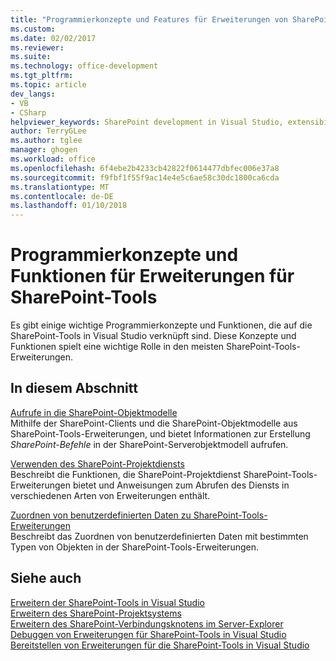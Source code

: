 ```yaml
---
title: "Programmierkonzepte und Features für Erweiterungen von SharePoint-Tools | Microsoft Docs"
ms.custom: 
ms.date: 02/02/2017
ms.reviewer: 
ms.suite: 
ms.technology: office-development
ms.tgt_pltfrm: 
ms.topic: article
dev_langs:
- VB
- CSharp
helpviewer_keywords: SharePoint development in Visual Studio, extensibility features
author: TerryGLee
ms.author: tglee
manager: ghogen
ms.workload: office
ms.openlocfilehash: 6f4ebe2b4233cb42822f0614477dbfec006e37a8
ms.sourcegitcommit: f9fbf1f55f9ac14e4e5c6ae58c30dc1800ca6cda
ms.translationtype: MT
ms.contentlocale: de-DE
ms.lasthandoff: 01/10/2018
---
```

# <a name="programming-concepts-and-features-for-sharepoint-tools-extensions"></a>Programmierkonzepte und Funktionen für Erweiterungen für SharePoint-Tools
  Es gibt einige wichtige Programmierkonzepte und Funktionen, die auf die SharePoint-Tools in Visual Studio verknüpft sind. Diese Konzepte und Funktionen spielt eine wichtige Rolle in den meisten SharePoint-Tools-Erweiterungen.  
  
## <a name="in-this-section"></a>In diesem Abschnitt  
 [Aufrufe in die SharePoint-Objektmodelle](../sharepoint/calling-into-the-sharepoint-object-models.md)  
 Mithilfe der SharePoint-Clients und die SharePoint-Objektmodelle aus SharePoint-Tools-Erweiterungen, und bietet Informationen zur Erstellung *SharePoint-Befehle* in der SharePoint-Serverobjektmodell aufrufen.  
  
 [Verwenden des SharePoint-Projektdiensts](../sharepoint/using-the-sharepoint-project-service.md)  
 Beschreibt die Funktionen, die SharePoint-Projektdienst SharePoint-Tools-Erweiterungen bietet und Anweisungen zum Abrufen des Diensts in verschiedenen Arten von Erweiterungen enthält.  
  
 [Zuordnen von benutzerdefinierten Daten zu SharePoint-Tools-Erweiterungen](../sharepoint/associating-custom-data-with-sharepoint-tools-extensions.md)  
 Beschreibt das Zuordnen von benutzerdefinierten Daten mit bestimmten Typen von Objekten in der SharePoint-Tools-Erweiterungen.  
  
## <a name="see-also"></a>Siehe auch  
 [Erweitern der SharePoint-Tools in Visual Studio](../sharepoint/extending-the-sharepoint-tools-in-visual-studio.md)   
 [Erweitern des SharePoint-Projektsystems](../sharepoint/extending-the-sharepoint-project-system.md)   
 [Erweitern des SharePoint-Verbindungsknotens im Server-Explorer](../sharepoint/extending-the-sharepoint-connections-node-in-server-explorer.md)   
 [Debuggen von Erweiterungen für SharePoint-Tools in Visual Studio](../sharepoint/debugging-extensions-for-the-sharepoint-tools-in-visual-studio.md)   
 [Bereitstellen von Erweiterungen für die SharePoint-Tools in Visual Studio](../sharepoint/deploying-extensions-for-the-sharepoint-tools-in-visual-studio.md)  
  
  